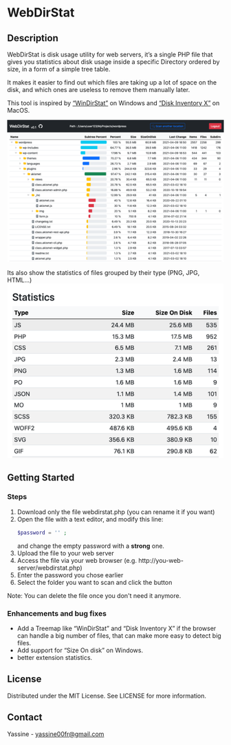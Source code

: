 # WebDirStat

## Description

WebDirStat is disk usage utility for web servers, it’s a single PHP file that gives you statistics about disk usage inside a specific Directory ordered by size, in a form of a simple tree table.

It makes it easier to find out which files are taking up a lot of space on the disk, and which ones are useless to remove them manually later.

This tool is inspired by [“WinDirStat”](https://windirstat.net/)  on Windows and [“Disk Inventory X”](http://www.derlien.com/) on MacOS.

![WebDirStat screenshot](screenshots/webdirstat-screenshot.png)  
 
Its also show the statistics of files grouped by their type (PNG, JPG, HTML...)
![WebDirStat screenshot](screenshots/statistics-screenshot.png)


## Getting Started

### Steps

1. Download only the file webdirstat.php (you can rename it if you want)
2. Open the file with a text editor, and modify this line:
   ```php
   $password = '' ;
   ```
   and change the empty password with a **strong** one.
3. Upload the file to your web server
4. Access the file via your web browser (e.g. http://you-web-server/webdirstat.php)
5. Enter the password you chose earlier
6. Select the folder you want to scan and click the button

Note: You can delete the file once you don't need it anymore. 

### Enhancements and bug fixes

* Add a Treemap like “WinDirStat” and “Disk Inventory X” if the browser can handle a big number of files, that can make more easy to detect big files.
* Add support for “Size On disk” on Windows.
* better extension statistics.

## License

 Distributed under the MIT License. See LICENSE for more information.

## Contact

Yassine - [yassine00fr@gmail.com](mailto:yassine00fr@gmail.com) 
